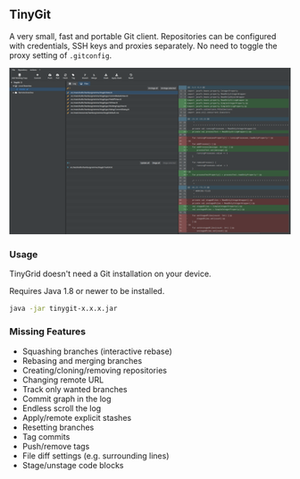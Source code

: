 ## TinyGit
A very small, fast and portable Git client.
Repositories can be configured with credentials, SSH keys and proxies separately.
No need to toggle the proxy setting of `.gitconfig`.

![TinyGit](image/image1.png)

### Usage

TinyGrid doesn't need a Git installation on your device.

Requires Java 1.8 or newer to be installed.

```bash
java -jar tinygit-x.x.x.jar
```

### Missing Features

 - Squashing branches (interactive rebase)
 - Rebasing and merging branches
 - Creating/cloning/removing repositories
 - Changing remote URL
 - Track only wanted branches
 - Commit graph in the log
 - Endless scroll the log
 - Apply/remote explicit stashes
 - Resetting branches
 - Tag commits
 - Push/remove tags
 - File diff settings (e.g. surrounding lines)
 - Stage/unstage code blocks
